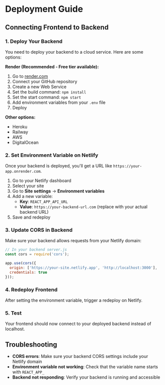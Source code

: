 # Deployment Guide

## Connecting Frontend to Backend

### 1. Deploy Your Backend

You need to deploy your backend to a cloud service. Here are some options:

**Render (Recommended - Free tier available):**
1. Go to [render.com](https://render.com)
2. Connect your GitHub repository
3. Create a new Web Service
4. Set the build command: `npm install`
5. Set the start command: `npm start`
6. Add environment variables from your `.env` file
7. Deploy

**Other options:**
- Heroku
- Railway
- AWS
- DigitalOcean

### 2. Set Environment Variable on Netlify

Once your backend is deployed, you'll get a URL like `https://your-app.onrender.com`.

1. Go to your Netlify dashboard
2. Select your site
3. Go to **Site settings** → **Environment variables**
4. Add a new variable:
   - **Key**: `REACT_APP_API_URL`
   - **Value**: `https://your-backend-url.com` (replace with your actual backend URL)
5. Save and redeploy

### 3. Update CORS in Backend

Make sure your backend allows requests from your Netlify domain:

```javascript
// In your backend server.js
const cors = require('cors');

app.use(cors({
  origin: ['https://your-site.netlify.app', 'http://localhost:3000'],
  credentials: true
}));
```

### 4. Redeploy Frontend

After setting the environment variable, trigger a redeploy on Netlify.

### 5. Test

Your frontend should now connect to your deployed backend instead of localhost.

## Troubleshooting

- **CORS errors**: Make sure your backend CORS settings include your Netlify domain
- **Environment variable not working**: Check that the variable name starts with `REACT_APP_`
- **Backend not responding**: Verify your backend is running and accessible
